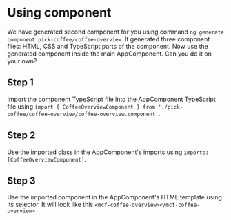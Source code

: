 # Using component

We have generated second component for you using command `ng generate component pick-coffee/coffee-overview`.
It generated three component files: HTML, CSS and TypeScript parts of the component. Now use the
generated component inside the main AppComponent. Can you do it on your own?

## Step 1

Import the component TypeScript file into the AppComponent TypeScript file using
`import { CoffeeOverviewComponent } from './pick-coffee/coffee-overview/coffee-overview.component'`.

## Step 2

Use the imported class in the AppComponent's imports using `imports: [CoffeeOverviewComponent]`.

## Step 3

Use the imported component in the AppComponent's HTML template using its selector. It will look like
this `<mcf-coffee-overview></mcf-coffee-overview>`
